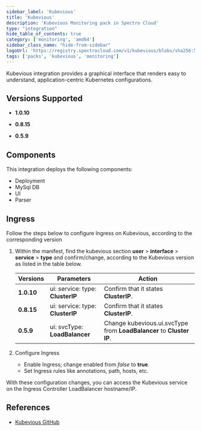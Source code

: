 ```yaml
---
sidebar_label: 'Kubevious'
title: 'Kubevious'
description: 'Kubevious Monitoring pack in Spectro Cloud'
type: "integration"
hide_table_of_contents: true
category: ['monitoring', 'amd64']
sidebar_class_name: "hide-from-sidebar"
logoUrl: 'https://registry.spectrocloud.com/v1/kubevious/blobs/sha256:5e33d7b51b1317a834b4552d96fc1cc8463000a7eedbcb4b784ea07236f3d7f7?type=image/png'
tags: ['packs', 'kubevious', 'monitoring']
---
```


Kubevious integration provides a graphical interface that renders easy to understand, application-centric Kubernetes configurations.

## Versions Supported

<Tabs>
<TabItem label="1.0.x" value="1.0.x">

* **1.0.10**

</TabItem>
<TabItem label="0.8.x" value="0.8.x">

* **0.8.15**

</TabItem>
<TabItem label="0.5.x" value="0.5.x">

 * **0.5.9**

</TabItem>
</Tabs>

## Components

This integration deploys the following components:

* Deployment
* MySql DB
* UI
* Parser

## Ingress

Follow the steps below to configure Ingress on Kubevious, according to the corresponding version

1. Within the manifest, find the kubevious section **user** > **interface** > **service** > **type** and confirm/change, according to the Kubevious version as listed in the table below.

   | **Versions** | **Parameters**                   | **Action**                                                           |
   | ------------ | -------------------------------- | -------------------------------------------------------------------- |
   | **1.0.10**   | ui: service: type: **ClusterIP** | Confirm that it states **ClusterIP**.                                |
   | **0.8.15**   | ui: service: type: **ClusterIP** | Confirm that it states **ClusterIP**.                                |
   | **0.5.9**    | ui: svcType: **LoadBalancer**    | Change kubevious.ui.svcType from **LoadBalancer** to **Cluster IP**. |

2. Configure Ingress
   * Enable Ingress; change enabled from *false* to **true**.
   * Set Ingress rules like annotations, path, hosts, etc.

With these configuration changes, you can access the Kubevious service on the Ingress Controller LoadBalancer hostname/IP.

## References

- [Kubevious GitHub](https://github.com/kubevious/kubevious)
